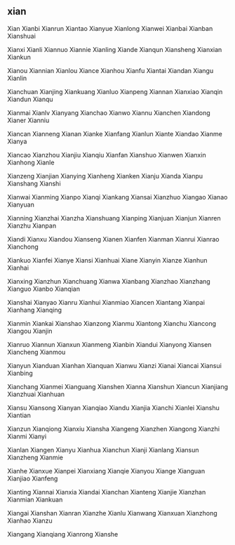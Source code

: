 xian
---

Xian Xianbi Xianrun Xiantao Xianyue Xianlong Xianwei Xianbai Xianban Xianshuai

Xianxi Xianli Xiannuo Xiannie Xianling Xiande Xianqun Xiansheng Xianxian Xiankun

Xianou Xiannian Xianlou Xiance Xianhou Xianfu Xiantai Xiandan Xiangu Xianlin

Xianchuan Xianjing Xiankuang Xianluo Xianpeng Xiannan Xianxiao Xianqin Xiandun Xianqu

Xianmai Xianlv Xianyang Xianchao Xianwo Xiannu Xianchen Xiandong Xianer Xianniu

Xiancan Xianneng Xianan Xianke Xianfang Xianlun Xiante Xiandao Xianme Xianya

Xiancao Xianzhou Xianjiu Xianqiu Xianfan Xianshuo Xianwen Xianxin Xianhong Xianle

Xianzeng Xianjian Xianying Xianheng Xianken Xianju Xianda Xianpu Xianshang Xianshi

Xianwai Xianming Xianpo Xianqi Xiankang Xiansai Xianzhuo Xiangao Xianao Xianyuan

Xianning Xianzhai Xianzha Xianshuang Xianping Xianjuan Xianjun Xianren Xianzhu Xianpan

Xiandi Xianxu Xiandou Xianseng Xianen Xianfen Xianman Xianrui Xianrao Xianchong

Xiankuo Xianfei Xianye Xiansi Xianhuai Xiane Xianyin Xianze Xianhun Xianhai

Xianxing Xianzhun Xianchuang Xianwa Xianbang Xianzhao Xianzhang Xianguo Xianbo   Xianqian

Xianshai Xianyao Xianru Xianhui Xianmiao Xiancen Xiantang Xianpai Xianhang Xianqing

Xianmin Xiankai Xianshao Xianzong Xianmu Xiantong Xianchu Xiancong Xiangou Xianjin

Xianruo Xiannun Xianxun Xianmeng Xianbin Xiandui Xianyong Xiansen Xiancheng Xianmou

Xianyun Xianduan Xianhan Xianquan Xianwu Xianzi Xianai Xiancai Xiansui Xianbing

Xianchang Xianmei Xianguang Xianshen Xianna Xianshun Xiancun Xianjiang Xianzhuai Xianhuan

Xiansu Xiansong Xianyan Xianqiao Xiandu Xianjia Xianchi Xianlei Xianshu Xiantian

Xianzun Xianqiong Xianxiu Xiansha Xiangeng Xianzhen Xiangong Xianzhi Xianmi Xianyi

Xianlan Xiangen Xianyu Xianhua Xianchun Xianji Xianlang Xiansun Xianzheng Xianmie

Xianhe Xianxue Xianpei Xianxiang Xianqie Xianyou Xiange Xianguan Xianjiao Xianfeng

Xianting Xiannai Xianxia Xiandai Xianchan Xianteng Xianjie Xianzhan Xianmian Xiankuan

Xiangai Xianshan Xianran Xianzhe Xianlu Xianwang Xianxuan Xianzhong Xianhao Xianzu

Xiangang Xianqiang Xianrong Xianshe 
